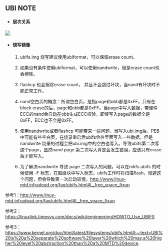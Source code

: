 ## UBI NOTE

- #### 层次关系

![](/home/xiao/work/repo/git-config/ubi/image/ubi.jpg)

- #### 烧写镜像

  1. ubifs.img 烧写建议使用ubiformat，可以保留erase count。

  2. 如果没有条件使用ubiformat，可以使用nandwrite，但是erase count也会擦除。

  3. flashcp 也会擦除erase count， 并且不会跳过坏块，当nand有坏块时不能正常工作。

  4. nand空白页的概念：所谓空白页，是指page和obb都是0xFF，只有在block erase的后，page和obb都是0xFF。当page中写入数据，带硬件ECC的nand会自动在obb生成ECC校验，即使写入page的数据全是0xFF，ECC也不会是0xFF。

  5. 使用nandwrite或者flashcp 可能带来一些问题，当写入ubi.img后，PEB中可能有些空白页，在烧录重启后ubifs会往里面写入一些数据。但是nandwrite 烧录的过程会把ubi.img中的空白也写入。导致ubifs第二次写这个page，显然nand page 第二次写入肯定会发生错误，应该只有erase后才能写入。

  6. 为了解决nandwrite 导致 page 二次写入的问题，可以在mkfs.ubifs 的时候使用 -F 标志，在超级块中写入标志，ubifs工作时将扫描flash，规避这个问题，但会导致第一次启动较慢。http://www.linux-mtd.infradead.org/faq/ubifs.html#L_free_space_fixup

  

参考1：http://www.linux-mtd.infradead.org/faq/ubifs.html#L_free_space_fixup

参考2：https://linuxlink.timesys.com/docs/wiki/engineering/HOWTO_Use_UBIFS

参考3：https://www.kernel.org/doc/html/latest/filesystems/ubifs.html#:~:text=UBI%20is%20a%20separate%20software%20layer%20which%20may,a%20higher%20level%20abstraction%20than%20a%20MTD%20device.